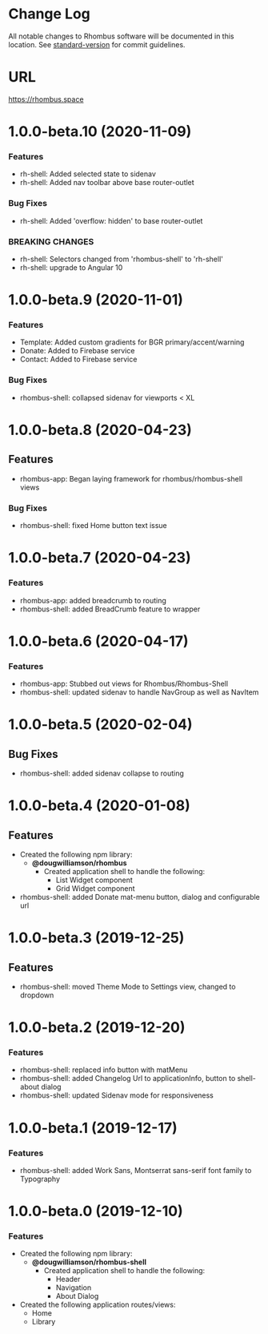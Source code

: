 # Change Log

All notable changes to Rhombus software will be documented in this location. See [standard-version](https://github.com/conventional-changelog/standard-version) for commit guidelines.

# URL

https://rhombus.space

<a name="1.0.0-beta.10"></a>
# 1.0.0-beta.10 (2020-11-09)

### Features
* rh-shell: Added selected state to sidenav
* rh-shell: Added nav toolbar above base router-outlet

### Bug Fixes
* rh-shell: Added 'overflow: hidden' to base router-outlet


### BREAKING CHANGES
* rh-shell: Selectors changed from 'rhombus-shell' to 'rh-shell'
* rh-shell: upgrade to Angular 10

<a name="1.0.0-beta.9"></a>
# 1.0.0-beta.9 (2020-11-01)

### Features
* Template: Added custom gradients for BGR primary/accent/warning
* Donate: Added to Firebase service
* Contact: Added to Firebase service

### Bug Fixes
* rhombus-shell: collapsed sidenav for viewports < XL

<a name="1.0.0-beta.8"></a>
# 1.0.0-beta.8 (2020-04-23)

## Features
* rhombus-app: Began laying framework for rhombus/rhombus-shell views

### Bug Fixes
* rhombus-shell: fixed Home button text issue

<a name="1.0.0-beta.7"></a>
# 1.0.0-beta.7 (2020-04-23)

### Features
* rhombus-app: added breadcrumb to routing
* rhombus-shell: added BreadCrumb feature to wrapper

<a name="1.0.0-beta.6"></a>
# 1.0.0-beta.6 (2020-04-17)

### Features
* rhombus-app: Stubbed out views for Rhombus/Rhombus-Shell
* rhombus-shell: updated sidenav to handle NavGroup as well as NavItem

<a name="1.0.0-beta.5"></a>
# 1.0.0-beta.5 (2020-02-04)

## Bug Fixes

* rhombus-shell: added sidenav collapse to routing

<a name="1.0.0-beta.4"></a>
# 1.0.0-beta.4 (2020-01-08)

## Features

* Created the following npm library:
  - **@dougwilliamson/rhombus**
    - Created application shell to handle the following:
        - List Widget component
        - Grid Widget component
* rhombus-shell: added Donate mat-menu button, dialog and configurable url

<a name="1.0.0-beta.3"></a>
# 1.0.0-beta.3 (2019-12-25)

## Features
* rhombus-shell: moved Theme Mode to Settings view, changed to dropdown

<a name="1.0.0-beta.2"></a>
# 1.0.0-beta.2 (2019-12-20)

### Features
* rhombus-shell: replaced info button with matMenu
* rhombus-shell: added Changelog Url to applicationInfo, button to shell-about dialog
* rhombus-shell: updated Sidenav mode for responsiveness

<a name="1.0.0-beta.1"></a>
# 1.0.0-beta.1 (2019-12-17)

### Features

* rhombus-shell: added Work Sans, Montserrat sans-serif font family to Typography

<a name="1.0.0-beta.0"></a>
# 1.0.0-beta.0 (2019-12-10)

### Features

* Created the following npm library:
  - **@dougwilliamson/rhombus-shell**
    - Created application shell to handle the following:
        - Header
        - Navigation
        - About Dialog
* Created the following application routes/views:
    - Home
    - Library
